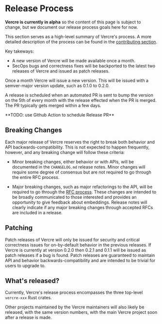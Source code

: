 # Release Process

**Vercre is currently in alpha** so the content of this page is subject to change, but we document our release process goals here for now.

This section serves as a high-level summary of Vercre's process. A more detailed
description of the process can be found in the [contributing section].

[contributing section]: ../contributing/maintainer-guidelines/release-process.md

Key takeways:

* A new version of Vercre will be made available once a month.
* SecOps bugs and correctness fixes will be backported to the latest two releases
  of Vercre and issued as patch releases.

Once a month Vercre will issue a new version. This will be issued with a semver-major
version update, such as 0.1.0 to 0.2.0. 

A release is scheduled when an automated PR is sent to bump the version on the 5th of 
every month with the release effected when the PR is merged. The PR typically gets
merged within a few days.

<div class="hidden">
**TODO: use Github Action to schedule Release PR**
</div>

## Breaking Changes

Each major release of Vercre reserves the right to break both behavior and API
backwards-compatibility. This is not expected to happen frequently, however, and any
breaking change will follow these criteria:

* Minor breaking changes, either behavior or with APIs, will be documented in
  the `CHANGELOG.md` release notes. Minor changes will require some degree of
  consensus but are not required to go through the entire RFC process.

* Major breaking changes, such as major refactorings to the API, will be
  required to go through the [RFC process]. These changes are intended to be
  broadly communicated to those interested and provides an opportunity to give
  feedback about embeddings. Release notes will clearly indicate if any major
  breaking changes through accepted RFCs are included in a release.

[RFC process]: https://github.com/vercre/rfcs

## Patching

Patch releases of Vercre will only be issued for security and critical correctness
issues for on-by-default behavior in the previous releases. If Vercre is currently
at version 0.2.0 then 0.2.1 and 0.1.1 will be issued as patch releases if a bug is
found. Patch releases are guaranteed to maintain API and behavior
backwards-compatibility and are intended to be trivial for users to upgrade to.

## What's released?

Currently, Vercre's release process encompasses the three top-level `vercre-xxx` Rust
crates.

Other projects maintained by the Vercre maintainers will also likely be released, with the same
version numbers, with the main Vercre project soon after a release is made.
